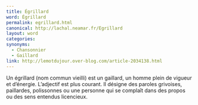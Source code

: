 ```yaml
---
title: Égrillard
word: Égrillard
permalink: egrillard.html
canonical: http://lachal.neamar.fr/Egrillard
layout: word
categories:
synonyms:
  - Chansonnier
  - Gaillard
link: http://lemotdujour.over-blog.com/article-2034138.html
---
```


Un égrillard (nom commun vieilli) est un gaillard, un homme plein de vigueur et d’énergie. L’adjectif est plus courant. Il désigne des paroles grivoises, paillardes, polissonnes ou une personne qui se complaît dans des propos ou des sens entendus licencieux.

